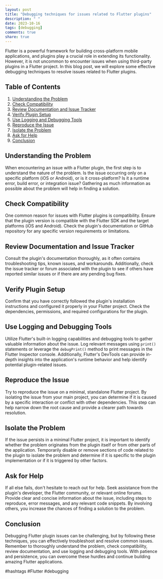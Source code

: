 ```yaml
---
layout: post
title: "Debugging techniques for issues related to Flutter plugins"
description: " "
date: 2023-10-16
tags: [debugging]
comments: true
share: true
---
```


Flutter is a powerful framework for building cross-platform mobile applications, and plugins play a crucial role in extending its functionality. However, it is not uncommon to encounter issues when using third-party plugins in a Flutter project. In this blog post, we will explore some effective debugging techniques to resolve issues related to Flutter plugins.

## Table of Contents
1. [Understanding the Problem](#understanding-the-problem)
2. [Check Compatibility](#check-compatibility)
3. [Review Documentation and Issue Tracker](#review-documentation-and-issue-tracker)
4. [Verify Plugin Setup](#verify-plugin-setup)
5. [Use Logging and Debugging Tools](#use-logging-and-debugging-tools)
6. [Reproduce the Issue](#reproduce-the-issue)
7. [Isolate the Problem](#isolate-the-problem)
8. [Ask for Help](#ask-for-help)
9. [Conclusion](#conclusion)

## Understanding the Problem
When encountering an issue with a Flutter plugin, the first step is to understand the nature of the problem. Is the issue occurring only on a specific platform (iOS or Android), or is it cross-platform? Is it a runtime error, build error, or integration issue? Gathering as much information as possible about the problem will help in finding a solution.

## Check Compatibility
One common reason for issues with Flutter plugins is compatibility. Ensure that the plugin version is compatible with the Flutter SDK and the target platforms (iOS and Android). Check the plugin's documentation or GitHub repository for any specific version requirements or limitations.

## Review Documentation and Issue Tracker
Consult the plugin's documentation thoroughly, as it often contains troubleshooting tips, known issues, and workarounds. Additionally, check the issue tracker or forum associated with the plugin to see if others have reported similar issues or if there are any pending bug fixes.

## Verify Plugin Setup
Confirm that you have correctly followed the plugin's installation instructions and configured it properly in your Flutter project. Check the dependencies, permissions, and required configurations for the plugin.

## Use Logging and Debugging Tools
Utilize Flutter's built-in logging capabilities and debugging tools to gather valuable information about the issue. Log relevant messages using `print()` statements or leverage the `debugPrint()` method to print messages in the Flutter Inspector console. Additionally, Flutter's DevTools can provide in-depth insights into the application's runtime behavior and help identify potential plugin-related issues.

## Reproduce the Issue
Try to reproduce the issue on a minimal, standalone Flutter project. By isolating the issue from your main project, you can determine if it is caused by a specific interaction or conflict with other dependencies. This step can help narrow down the root cause and provide a clearer path towards resolution.

## Isolate the Problem
If the issue persists in a minimal Flutter project, it is important to identify whether the problem originates from the plugin itself or from other parts of the application. Temporarily disable or remove sections of code related to the plugin to isolate the problem and determine if it is specific to the plugin implementation or if it is triggered by other factors.

## Ask for Help
If all else fails, don't hesitate to reach out for help. Seek assistance from the plugin's developer, the Flutter community, or relevant online forums. Provide clear and concise information about the issue, including steps to reproduce, error messages, and any relevant code snippets. By involving others, you increase the chances of finding a solution to the problem.

## Conclusion
Debugging Flutter plugin issues can be challenging, but by following these techniques, you can effectively troubleshoot and resolve common issues. Remember to thoroughly understand the problem, check compatibility, review documentation, and use logging and debugging tools. With patience and persistence, you can overcome these hurdles and continue building amazing Flutter applications.

#hashtags #Flutter #debugging